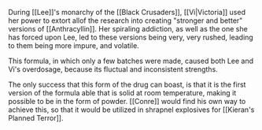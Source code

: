 During [[Lee]]'s monarchy of the [[Black Crusaders]], [[Vi|Victoria]] used her power to extort allof the research into creating "stronger and better" versions of [[Anthracyllin]]. Her spiraling addiction, as well as the one she has forced upon Lee, led to these versions being very, very rushed, leading to them being more impure, and volatile. 

This formula, in which only a few batches were made, caused both Lee and Vi's overdosage, because its fluctual and inconsistent strengths.

The only success that this form of the drug can boast, is that it is the first version of the formula able that is solid at room temperature, making it possible to be in the form of powder. [[Conre]] would find his own way to achieve this, so that it would be utilized in shrapnel explosives for [[Kieran's Planned Terror]].